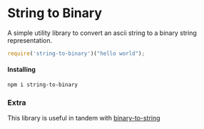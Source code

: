 String to Binary
============

A simple utility library to convert an ascii string to a binary string representation.

```js
require('string-to-binary')("hello world");
```

#### Installing

```shell
npm i string-to-binary
```

### Extra

This library is useful in tandem with [binary-to-string](https://github.com/samccone/binary-to-string)
